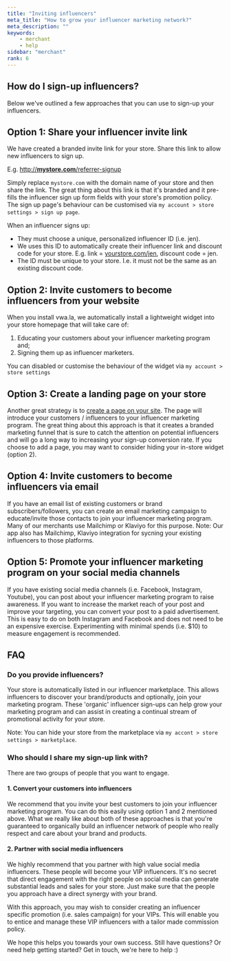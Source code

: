 ```yaml
---
title: "Inviting influencers"
meta_title: "How to grow your influencer marketing network?"
meta_description: ""
keywords:
    - merchant
    - help
sidebar: "merchant"
rank: 6
---
```


## How do I sign-up influencers?

Below we've outlined a few approaches that you can use to sign-up your influencers.

## Option 1: Share your influencer invite link

We have created a branded invite link for your store. Share this link to allow new influencers to sign up.

E.g. [http://**mystore.com**/referrer-signup](http://amt1.myshopify.com/referrer-signup)

Simply replace `mystore.com` with the domain name of your store and then share the link. The great thing about this link is that it's branded and it pre-fills the influencer sign up form fields with your store's promotion policy. The sign up page's behaviour can be customised via `my account > store settings > sign up page`.
  
When an influencer signs up:

-  They must choose a unique, personalized influencer ID (i.e. jen).
-  We uses this ID to automatically create their influencer link and discount code for your store. E.g. link = [yourstore.com/jen](http://mystore.com/jen), discount code = jen.
-  The ID must be unique to your store. I.e. it must not be the same as an existing discount code.

  
## Option 2: Invite customers to become influencers from your website

When you install vwa.la, we automatically install a lightweight widget into your store homepage that will take care of:

1.  Educating your customers about your influencer marketing program and;
2.  Signing them up as influencer marketers.

You can disabled or customise the behaviour of the widget via `my account > store settings`

## Option 3: Create a landing page on your store  
  
Another great strategy is to [create a page on your site](/merchant/adding-a-page-to-your-store/). The page will introduce your customers / influencers to your influencer marketing program. The great thing about this approach is that it creates a branded marketing funnel that is sure to catch the attention on potential influencers and will go a long way to increasing your sign-up conversion rate. If you choose to add a page, you may want to consider hiding your in-store widget (option 2).
  
## Option 4: Invite customers to become influencers via email

If you have an email list of existing customers or brand subscribers/followers, you can create an email marketing campaign to educate/invite those contacts to join your influencer marketing program. Many of our merchants use Mailchimp or Klaviyo for this purpose. Note: Our app also has Mailchimp, Klaviyo integration for sycning your existing influencers to those platforms.

## Option 5: Promote your influencer marketing program on your social media channels

If you have existing social media channels (i.e. Facebook, Instagram, Youtube), you can post about your influencer marketing program to raise awareness. If you want to increase the market reach of your post and improve your targeting, you can convert your post to a paid advertisement. This is easy to do on both Instagram and Facebook and does not need to be an expensive exercise. Experimenting with minimal spends (i.e. $10) to measure engagement is recommended.

## FAQ

### Do you provide influencers?

Your store is automatically listed in our influencer marketplace. This allows influencers to discover your brand/products and optionally, join your marketing program. These 'organic' influencer sign-ups can help grow your marketing program and can assist in creating a continual stream of promotional activity for your store.

Note: You can hide your store from the marketplace via `my accont > store settings > marketplace`. 

### Who should I share my sign-up link with?

There are two groups of people that you want to engage.

#### 1. Convert your customers into influencers

We recommend that you invite your best customers to join your influencer marketing program. You can do this easily using option 1 and 2 mentioned above. What we really like about both of these approaches is that you're guaranteed to organically build an influencer network of people who really respect and care about your brand and products.

#### 2. Partner with social media influencers

We highly recommend that you partner with high value social media influencers. These people will become your VIP influencers. It's no secret that direct engagement with the right people on social media can generate substantial leads and sales for your store. Just make sure that the people you approach have a direct synergy with your brand.

With this approach, you may wish to consider creating an influencer specific promotion (i.e. sales campaign) for your VIPs. This will enable you to entice and manage these VIP influencers with a tailor made commission policy.

  
We hope this helps you towards your own success. Still have questions? Or need help getting started? Get in touch, we're here to help :)